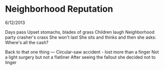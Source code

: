Neighborhood Reputation
=======================

6/12/2013

Days pass
Upset stomachs, blades of grass
Children laugh
Neighborhood party crasher's crass
She won't last
She sits and thinks and then she asks: 
Where's all the cash?

Back to that one thing &mdash;
Circular-saw accident - lost more than a finger
Not a light surgery but not a flatliner
After seeing the fallout she decided not to linger